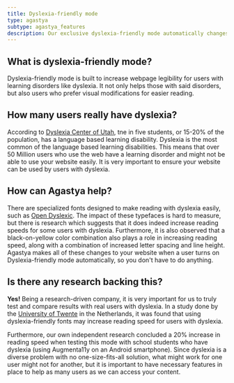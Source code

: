 ```yaml
---
title: Dyslexia-friendly mode
type: agastya
subtype: agastya_features
description: Our exclusive dyslexia-friendly mode automatically changes the color schemes and contrast ratios, typography, and removes unnecessary elements.
---
```


## What is dyslexia-friendly mode?

Dyslexia-friendly mode is built to increase webpage legibility for users with learning disorders like dyslexia. It not only helps those with said disorders, but also users who prefer visual modifications for easier reading.

## How many users really have dyslexia?

According to [Dyslexia Center of Utah](https://www.dyslexiacenterofutah.org/Statistics), tne in five students, or 15-20% of the population, has a language based learning disability. Dyslexia is the most common of the language based learning disabilities. This means that over 50 Million users who use the web have a learning disorder and might not be able to use your website easily. It is very important to ensure your website can be used by users with dyslexia.

## How can Agastya help?

There are specialized fonts designed to make reading with dyslexia easily, such as [Open Dyslexic](https://www.opendyslexic.org/). The impact of these typefaces is hard to measure, but there is research which suggests that it does indeed increase reading speeds for some users with dyslexia. Furthermore, it is also observed that a black-on-yellow color combination also plays a role in increasing reading speed, along with a combination of increased letter spacing and line height. Agastya makes all of these changes to your website when a user turns on Dyslexia-friendly mode automatically, so you don't have to do anything.

## Is there any research backing this?

**Yes!** Being a research-driven company, it is very important for us to truly test and compare results with real users with dyslexia. In a study done by the [University of Twente](http://www.ilo.gw.utwente.nl/ilo/attachments/032_Masterthesis_Leeuw.pdf) in the Netherlands, it was found that using dyslexia-friendly fonts may increase reading speed for users with dyslexia.

Furthermore, our own independent research concluded a 20% increase in reading speed when testing this mode with school students who have dyslexia (using Augmenta11y on an Android smartphone). Since dyslexia is a diverse problem with no one-size-fits-all solution, what might work for one user might not for another, but it is important to have necessary features in place to help as many users as we can access your content.